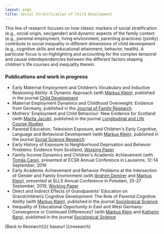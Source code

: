 ```yaml
---
layout: page
title: Social Stratification of Child Development
---
```


This line of research focuses on how classic markers of social stratification (e.g., social origin, sex/gender) and dynamic aspects of the family context (e.g., parental employment, living environment, parenting practices) (jointly) contribute to social inequality in different dimensions of child development (e.g., cognitive skills and educational attainment, behavior, health). A particular focus is on highlighting and accounting for the complex temporal and causal interdependencies between the different factors shaping children's life courses and inequality therein.

### Publications and work in progress
* Early Maternal Employment and Children’s Vocabulary and Inductive Reasoning Ability: A Dynamic Approach (with [Markus Klein](https://markusklein.co.uk/)), published in the journal [Child Development](http://onlinelibrary.wiley.com/doi/10.1111/cdev.12796/abstract)
* Maternal Employment Dynamics and Childhood Overweight: Evidence from Germany, published in the [Journal of Family Research](https://ubp.uni-bamberg.de/jfr/index.php/jfr/article/view/366/239)
* Mothers' Employment and Child Behaviour: New Evidence for Scotland (with [Marita Jacob](https://www.iss-wiso.uni-koeln.de/de/institut/personen/j/prof-dr-marita-jacob/)), published in the journal [Longitudinal and Life Course Studies](https://doi.org/10.1332/175795920X16057278409033)
* Parental Education, Television Exposure, and Children's Early Cognitive, Language and Behavioral Development (with [Markus Klein](https://markusklein.co.uk/)), published in the journal [Social Science Research](https://doi.org/10.1016/j.ssresearch.2019.102391)
* Early History of Exposure to Neighborhood Deprivation and Behavior Problems: Evidence from Scotland, [Working Paper](https://mfr.osf.io/render?url=https://osf.io/bj3fu/?action=download%26mode=render)
* Family Income Dynamics and Children's Academic Achievement (with [Tomás Cano](https://tomascano.eu)), presented at ECSR Annual Conference in Lausanne, 12-14 September, 2019
* Early Academic Achievement and Behavior Problems at the Intersection of Gender and Family Environment (with [Ibrahim Demirer](http://www.imvr.de/index.php?page=ibrahim-demirer) and [Markus Klein](https://markusklein.co.uk/)), presented at SLLS Annual Conference in Potsdam, 25-27 September, 2019, [Working Paper](https://osf.io/preprints/socarxiv/45z2u/download)
* Direct and Indirect Effects of Grandparents’ Education on Grandchildren’s Cognitive Development: The Role of Parental Cognitive Ability  (with [Markus Klein](https://markusklein.co.uk/)), published in the journal [Sociological Science](http://dx.doi.org/10.15195/v8.a13)
* Inequality of Educational Opportunity in East and West Germany: Convergence or Continued Differences? (with [Markus Klein](https://markusklein.co.uk/) and [Katherin Barg](https://socialsciences.exeter.ac.uk/education/staff/index.php?web_id=katherin_barg)), published in the journal [Sociological Science](https://doi.org/10.15195/v6.a1)


[Back to Research]({{ baseurl }}/research)
